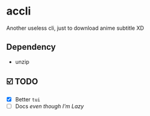 # accli

Another useless cli, just to download anime subtitle XD

## Dependency 
 - unzip

## ☑️ TODO

- [X] Better `tui`
- [ ] Docs _even though I'm Lazy_
